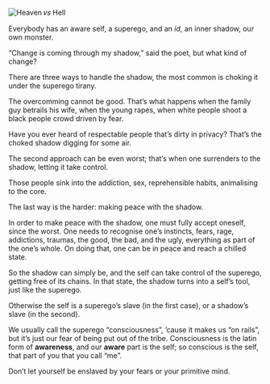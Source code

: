 ![Heaven 𝑣𝑠 Hell](//cacilhas.info/img/heaven-hell.jpg)

Everybody has an aware self, a superego, and an _id_, an inner shadow, our own monster.

“Change is coming through my shadow,” said the poet, but what kind of change?

There are three ways to handle the shadow, the most common is choking it under the superego tirany.

The overcomming cannot be good. That’s what happens when the family guy betrails his wife, when the young rapes, when white people shoot a black people crowd driven by fear.

Have you ever heard of respectable people that’s dirty in privacy? That’s the choked shadow digging for some air.

The second approach can be even worst; that’s when one surrenders to the shadow, letting it take control.

Those people sink into the addiction, sex, reprehensible habits, animalising to the core.

The last way is the harder: making peace with the shadow.

In order to make peace with the shadow, one must fully accept oneself, since the worst. One needs to recognise one’s instincts, fears, rage, addictions, traumas, the good, the bad, and the ugly, everything as part of the one’s whole. On doing that, one can be in peace and reach a chilled state.

So the shadow can simply be, and the self can take control of the superego, getting free of its chains. In that state, the shadow turns into a self’s tool, just like the superego.

Otherwise the self is a superego’s slave (in the first case), or a shadow’s slave (in the second).

We usually call the superego “consciousness”, ’cause it makes us “on rails”, but it’s just our fear of being put out of the tribe. Consciousness is the latin form of **awareness**, and our **aware** part is the self; so conscious is the self, that part of you that you call “me”.

Don’t let yourself be enslaved by your fears or your primitive mind.